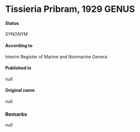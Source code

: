# Tissieria Pribram, 1929 GENUS

#### Status
SYNONYM

#### According to
Interim Register of Marine and Nonmarine Genera

#### Published in
null

#### Original name
null

### Remarks
null